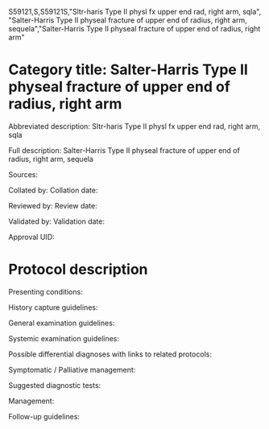 S59121,S,S59121S,"Sltr-haris Type II physl fx upper end rad, right arm, sqla", "Salter-Harris Type II physeal fracture of upper end of radius, right arm, sequela","Salter-Harris Type II physeal fracture of upper end of radius, right arm"
# Category title: Salter-Harris Type II physeal fracture of upper end of radius, right arm

Abbreviated description: Sltr-haris Type II physl fx upper end rad, right arm, sqla

Full description: Salter-Harris Type II physeal fracture of upper end of radius, right arm, sequela

Sources:

Collated by:
Collation date:

Reviewed by:
Review date:

Validated by:
Validation date:

Approval UID:

# Protocol description

Presenting conditions:

History capture guidelines:

General examination guidelines:

Systemic examination guidelines:

Possible differential diagnoses with links to related protocols:

Symptomatic / Palliative management:

Suggested diagnostic tests:

Management:

Follow-up guidelines:
